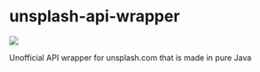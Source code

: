 # unsplash-api-wrapper

<img src="https://tokei.rs/b1/github/heretickeymaker/unsplash-api-wrapper?category=code" />

Unofficial API wrapper for unsplash.com that is made in pure Java
